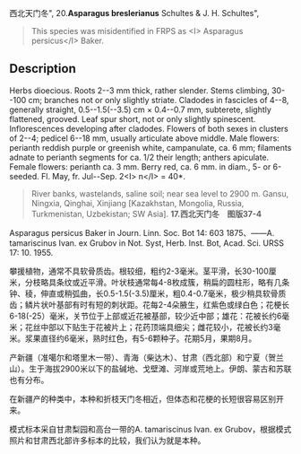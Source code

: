 西北天门冬",
20.**Asparagus breslerianus** Schultes & J. H. Schultes",

> This species was misidentified in FRPS as &lt;I&gt; Asparagus persicus&lt;/I&gt; Baker.

## Description
Herbs dioecious. Roots 2--3 mm thick, rather slender. Stems climbing, 30--100 cm; branches not or only slightly striate. Cladodes in fascicles of 4--8, generally straight, 0.5--1.5(--3.5) cm × 0.4--0.7 mm, subterete, slightly flattened, grooved. Leaf spur short, not or only slightly spinescent. Inflorescences developing after cladodes. Flowers of both sexes in clusters of 2--4; pedicel 6--18 mm, usually articulate above middle. Male flowers: perianth reddish purple or greenish white, campanulate, ca. 6 mm; filaments adnate to perianth segments for ca. 1/2 their length; anthers apiculate. Female flowers: perianth ca. 3 mm. Berry red, ca. 6 mm. in diam., 5- or 6-seeded. Fl. May, fr. Jul--Sep. 2&lt;I&gt; n&lt;/I&gt; = 40*.

> River banks, wastelands, saline soil; near sea level to 2900 m. Gansu, Ningxia, Qinghai, Xinjiang [Kazakhstan, Mongolia, Russia, Turkmenistan, Uzbekistan; SW Asia].
**17.西北天门冬　图版37-4**

Asparagus persicus Baker in Journ. Linn. Soc. Bot 14: 603 1875、——A. tamariscinus Ivan. ex Grubov in Not. Syst, Herb. Inst. Bot, Acad. Sci. URSS 17: 10. 1955.

攀援植物，通常不具软骨质齿。根较细，粗约2-3毫米。茎平滑，长30-100厘米，分枝略具条纹或近平滑。叶状枝通常每4-8枚成簇，稍扁的圆柱形，略有几条钟、稜，伸直或稍弧曲，长0.5-1.5(-3.5)厘米，粗0.4-0.7毫米，极少稍具软骨质齿；鳞片状叶基部有时有短的刺状距。花每2-4朵腋生，红紫色或绿白色；花梗长6-18(-25）毫米，关节位于上部或近花被基部，较少近中部；雄花：花被长约6毫米；花丝中部以下贴生于花被片上；花药顶端具细尖；雌花较小，花被长约3毫米。浆果直径约6毫米，熟时红色，有5-6颗种子。花期5月，果期8月。

产新疆（准噶尔和塔里木一带）、青海（柴达木）、甘肃（西北部）和宁夏（贺兰山）。生于海拔2900米以下的盐碱地、戈壁滩、河岸或荒地上。伊朗、蒙古和苏联也有分布。

在新疆产的种类中，本种和折枝天门冬相近，但体态和花梗的长短很容易区别开来。

模式标本采自甘肃梨园和高台一带的A. tamariscinus Ivan. ex Grubov，根据模式照片和甘肃西北部许多标本的比较，我们认为就是本种。

